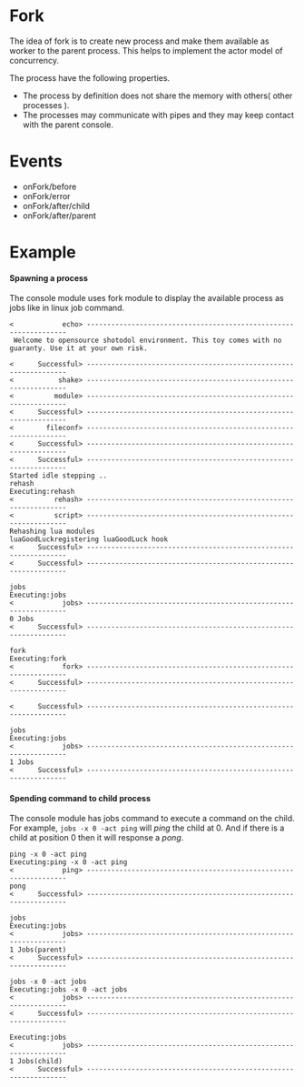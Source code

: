 Fork
========

The idea of fork is to create new process and make them available as worker to the parent process. This helps to implement the actor model of concurrency.

The process have the following properties.
- The process by definition does not share the memory with others( other processes ).
- The processes may communicate with pipes and they may keep contact with the parent console.

Events
=======
- onFork/before
- onFork/error
- onFork/after/child
- onFork/after/parent

Example
========

#### Spawning a process
The console module uses fork module to display the available process as jobs like in linux job command.

```
<            echo> -----------------------------------------------------------------
 Welcome to opensource shotodol environment. This toy comes with no guaranty. Use it at your own risk.

<      Successful> -----------------------------------------------------------------
<           shake> -----------------------------------------------------------------
<          module> -----------------------------------------------------------------
<      Successful> -----------------------------------------------------------------
<        fileconf> -----------------------------------------------------------------
<      Successful> -----------------------------------------------------------------
<      Successful> -----------------------------------------------------------------
Started idle stepping ..
rehash
Executing:rehash
<          rehash> -----------------------------------------------------------------
<          script> -----------------------------------------------------------------
Rehashing lua modules
luaGoodLuckregistering luaGoodLuck hook
<      Successful> -----------------------------------------------------------------
<      Successful> -----------------------------------------------------------------

jobs
Executing:jobs
<            jobs> -----------------------------------------------------------------
0 Jobs
<      Successful> -----------------------------------------------------------------

fork
Executing:fork
<            fork> -----------------------------------------------------------------
<      Successful> -----------------------------------------------------------------

<      Successful> -----------------------------------------------------------------

jobs
Executing:jobs
<            jobs> -----------------------------------------------------------------
1 Jobs
<      Successful> -----------------------------------------------------------------
```

#### Spending command to child process

The console module has jobs command to execute a command on the child. For example, `jobs -x 0 -act ping` will *ping* the child at 0. And if there is a child at position 0 then it will response a *pong*.

```
ping -x 0 -act ping
Executing:ping -x 0 -act ping
<            ping> -----------------------------------------------------------------
pong
<      Successful> -----------------------------------------------------------------

jobs
Executing:jobs
<            jobs> -----------------------------------------------------------------
1 Jobs(parent)
<      Successful> -----------------------------------------------------------------

jobs -x 0 -act jobs
Executing:jobs -x 0 -act jobs
<            jobs> -----------------------------------------------------------------
<      Successful> -----------------------------------------------------------------

Executing:jobs
<            jobs> -----------------------------------------------------------------
1 Jobs(child)
<      Successful> -----------------------------------------------------------------

```

